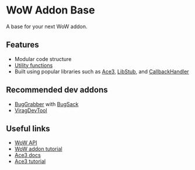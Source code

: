 # WoW Addon Base

A base for your next WoW addon.

## Features

- Modular code structure
- [Utility functions](/Utils.lua)
- Built using popular libraries such as [Ace3](https://www.wowace.com/projects/ace3), [LibStub](https://www.wowace.com/projects/libstub), and [CallbackHandler](https://www.wowace.com/projects/callbackhandler)

## Recommended dev addons

- [BugGrabber](https://www.curseforge.com/wow/addons/bug-grabber) with [BugSack](https://www.curseforge.com/wow/addons/bugsack)
- [ViragDevTool](https://github.com/brittyazel/ViragDevTool)

## Useful links

- [WoW API](https://wow.gamepedia.com/API)
- [WoW addon tutorial](https://wowpedia.fandom.com/wiki/Create_a_WoW_AddOn_in_15_Minutes)
- [Ace3 docs](https://www.wowace.com/projects/ace3/pages)
- [Ace3 tutorial](https://wowpedia.fandom.com/wiki/Ace3_for_Dummies)

